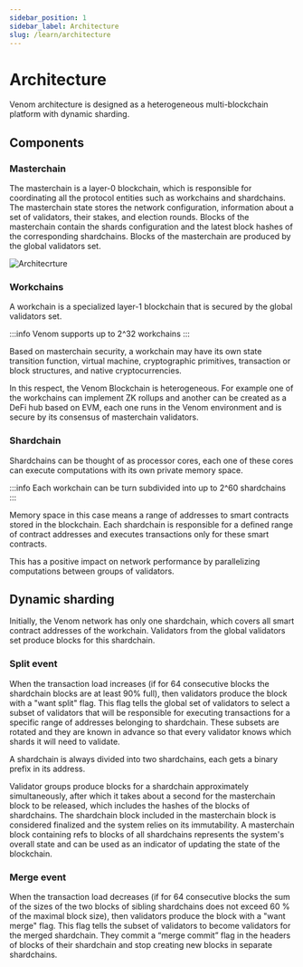 ```yaml
---
sidebar_position: 1
sidebar_label: Architecture
slug: /learn/architecture
---
```


# Architecture

Venom architecture is designed as a heterogeneous multi-blockchain platform with dynamic sharding.

## Components

### Masterchain

The masterchain is a layer-0 blockchain, which is responsible for coordinating all the protocol entities such as workchains and shardchains. The masterchain state stores the network configuration, information about a set of validators, their stakes, and election rounds. Blocks of the masterchain contain the shards configuration and the latest block hashes of the corresponding shardchains. Blocks of the masterchain are produced by the global validators set.

![Architecrture](../../../static/img/architecture.jpeg)

### Workchains

A workchain is a specialized layer-1 blockchain that is secured by the global validators set.

:::info
Venom supports up to 2^32 workchains
:::

Based on masterchain security, a workchain may have its own state transition function, virtual machine, cryptographic primitives, transaction or block structures, and native cryptocurrencies.

In this respect, the Venom Blockchain is heterogeneous. For example one of the workchains can implement ZK rollups and another can be created as a DeFi hub based on EVM, each one runs in the Venom environment and is secure by its consensus of masterchain validators.

### Shardchain

Shardchains can be thought of as processor cores, each one of these cores can execute computations with its own private memory space.

:::info
Each workchain can be turn subdivided into up to 2^60 shardchains
:::

Memory space in this case means a range of addresses to smart contracts stored in the blockchain. Each shardchain is responsible for a defined range of contract addresses and executes transactions only for these smart contracts.

This has a positive impact on network performance by parallelizing computations between groups of validators.

## Dynamic sharding

Initially, the Venom network has only one shardchain, which covers all smart contract addresses of the workchain. Validators from the global validators set produce blocks for this shardchain.

### Split event

When the transaction load increases (if for 64 consecutive blocks the shardchain blocks are at least 90% full), then validators produce the block with a "want split" flag. This flag tells the global set of validators to select a subset of validators that will be responsible for executing transactions for a specific range of addresses belonging to shardchain. These subsets are rotated and they are known in advance so that every validator knows which shards it will need to validate.

A shardchain is always divided into two shardchains, each gets a binary prefix in its address.

Validator groups produce blocks for a shardchain approximately simultaneously, after which it takes about a second for the masterchain block to be released, which includes the hashes of the blocks of shardchains. The shardchain block included in the masterchain block is considered finalized and the system relies on its immutability. A masterchain block containing refs to blocks of all shardchains represents the system's overall state and can be used as an indicator of updating the state of the blockchain.

### Merge event

When the transaction load decreases (if for 64 consecutive blocks the sum of the sizes of the two blocks of sibling shardchains does not exceed 60 % of the maximal block size), then validators produce the block with a "want merge" flag. This flag tells the subset of validators to become validators for the merged shardchain. They commit a “merge commit” flag in the headers of blocks of their shardchain and stop creating new blocks in separate shardchains.
